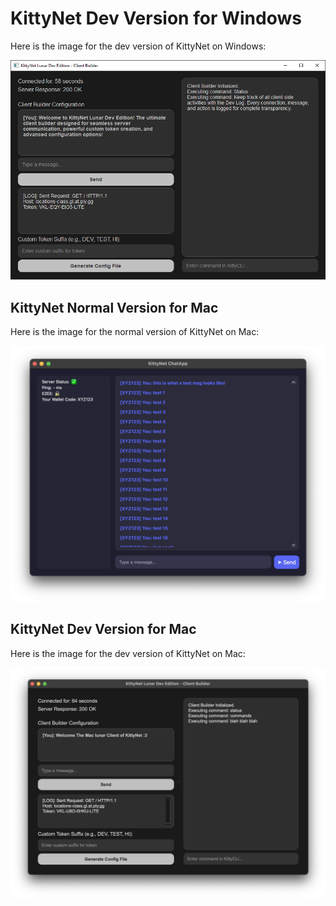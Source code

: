 # KittyNet Dev Version for Windows

Here is the image for the dev version of KittyNet on Windows:

![KittyNet Dev Version](https://raw.githubusercontent.com/PDXF/KittyNet-Clients-/refs/heads/main/images/image.webp)

## KittyNet Normal Version for Mac

Here is the image for the normal version of KittyNet on Mac:

![KittyNet Normal Version on Mac](https://raw.githubusercontent.com/PDXF/KittyNet-Clients-/refs/heads/main/images/3Dv9FF1.webp)

## KittyNet Dev Version for Mac

Here is the image for the dev version of KittyNet on Mac:

![KittyNet Dev Version on Mac](https://raw.githubusercontent.com/PDXF/KittyNet-Clients-/refs/heads/main/images/o0WrMSN.webp)

